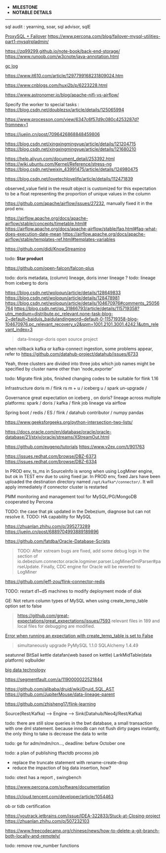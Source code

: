 * **MILESTONE** 
* **NOTABLE DETAILS**
***************************************************************************************************************************************************************************************************
sql audit : yearning, soar, sql advisor, sqlE

[ProxySQL + Failover](https://proxysql.com/documentation/Frequently-Asked-Questions/)
https://www.percona.com/blog/failover-mysql-utilities-part1-mysqlrpladmin/

https://zq99299.github.io/note-book/back-end-storage/
https://www.runoob.com/w3cnote/java-annotation.html

[gc log](https://www.cnblogs.com/wuzhenzhao/p/12486840.html)

https://www.it610.com/article/1297799168231809024.htm

https://www.cnblogs.com/huxi2b/p/6223228.html

https://www.astronomer.io/blog/apache-nifi-vs-airflow/

Specify the worker to special tasks : https://blog.csdn.net/doublezsx/article/details/125065994 

https://www.processon.com/view/6347c6f57d9c080c4253287d?fromnew=1

https://juejin.cn/post/7096426868848459806

https://blog.csdn.net/xingxingmingyue/article/details/121204715
https://blog.csdn.net/xingxingmingyue/article/details/121680210

https://help.aliyun.com/document_detail/253392.html
https://wiki.ubuntu.com/Kernel/Reference/stress-ng
https://blog.csdn.net/weixin_43991475/article/details/124980475

https://blog.csdn.net/lovetechlovelife/article/details/112471839

observed_value field in the result object is customized for this expectation to be a float representing the proportion of unique values in the column

https://github.com/apache/airflow/issues/27232, manually fixed it in the prod env.

https://airflow.apache.org/docs/apache-airflow/stable/concepts/timetable.html#
https://airflow.apache.org/docs/apache-airflow/stable/faq.html#faq-what-does-execution-date-mean
https://airflow.apache.org/docs/apache-airflow/stable/templates-ref.html#templates-variables

https://github.com/didi/KnowStreaming

todo: **Star product**

https://github.com/open-falcon/falcon-plus

todo: doris metadata, (column) lineage, doris inner lineage ?
todo: lineage from iceberg to doris

https://blog.csdn.net/woloqun/article/details/128649833
https://blog.csdn.net/woloqun/article/details/128478981
https://blog.csdn.net/woloqun/article/details/104670976#comments_25056764
https://blog.csdn.net/qq_31866793/article/details/115719358?utm_medium=distribute.pc_relevant.none-task-blog-2~default~baidujs_baidulandingword~default-0-115719358-blog-104670976.pc_relevant_recovery_v2&spm=1001.2101.3001.4242.1&utm_relevant_index=3

> data-lineage-doris open source project

when rollback kafka or kafka-connect ingestion, some problems appear, refer to https://github.com/datahub-project/datahub/issues/6733 

Yeah, three clusters are divided into three jobs which job names might be specified by cluster name other than 'node_exporter'

todo: Migrate flink jobs, finished changing codes to be suitable for flink 1.16 

Infrastructure
doris m / flink rs m + u / iceberg u / spark un-upgrade / 

Governance
great expectation on iceberg , on doris?
lineage across multiple platforms: spark / doris / kafka / flink 
job lineage via airflow 

Spring boot / redis / ES / flink / datahub contributor / numpy pandas

https://www.geeksforgeeks.org/python-intersection-two-lists/

https://docs.oracle.com/en/database/oracle/oracle-database/21/stxjv/oracle/streams/XStreamOut.html

https://github.com/eugenp/tutorials
https://www.v2ex.com/t/901763

https://issues.redhat.com/browse/DBZ-6373
https://issues.redhat.com/browse/DBZ-6334

In PROD env, ts_ms in SourceInfo is wrong when using LogMiner engine, but ok in TEST env due to using fixed jar.
In PROD env, fixed Jars have been uploaded the destination directory named `/opt/kafka*/connector/`. It will apply immediately if connector cluster is restarted

PMM monitoring and management tool for MySQL/PG/MongoDB cooperated by Percona

TODO: the case that pk updated in the Debezium, diagnose but can not resolve it.
TODO: HA capability for MySQL

https://zhuanlan.zhihu.com/p/395273289
https://juejin.cn/post/6889704993889189896

https://github.com/fatdba/Oracle-Database-Scripts

> TODO: After xstream bugs are fixed, add some debug logs in the section of io.debezium.connector.oracle.logminer.parser.LogMinerDmlParser#parseUpdate.
> Finally, CDC engine for Oracle will be reverted to LogMiner 

https://github.com/jeff-zou/flink-connector-redis

TODO: restart d1~d5 machines to modify deployment mode of disk

GE: Not return column types of MySQL when using create_temp_table option set to false
> https://github.com/great-expectations/great_expectations/issues/7593
> relevant files in 189 and local files for debugging are modified. 

[Error when running an expectation with create_temp_table is set to False](https://github.com/great-expectations/great_expectations/issues/8325)
> simultaneously upgrade PyMySQL 1.1.0 SQLAlchemy 1.4.49

seatunnel BitSail kettle datafan(web based on kettle) LarkMidTable(data platform) sqlbuilder

[big data technology](https://github.com/fancyChuan/bigdata-hub)

https://segmentfault.com/a/1190000022521844

https://github.com/alibaba/druid/wiki/Druid_SQL_AST
https://github.com/JupiterMouse/data-lineage-parent

https://github.com/zhisheng17/flink-learning

Source(Rest/Kafka) --> Engine --> Sink(Datahub/Neo4j/Rest/Kafka)

todo: there are still slow queries in the bwt database, a small transaction with one dml statement.
because innodb can not flush dirty pages instantly, the only thing to take is decrease the data to write

todo: ge for adm/mdm/rcn..., deadline: before October one

todo: a plan of publishing tftactdb process job
* replace the truncate statement with rename-create-drop
* reduce the impaction of big data insertion, how?

todo: otest has a report , swingbench

https://www.percona.com/software/documentation

https://cloud.tencent.com/developer/article/1054463

ob or tidb certification 

https://youtrack.jetbrains.com/issue/IDEA-322833/Stuck-at-Closing-project
https://zhuanlan.zhihu.com/p/507232103

https://www.freecodecamp.org/chinese/news/how-to-delete-a-git-branch-both-locally-and-remotely/

todo: remove row_number functions